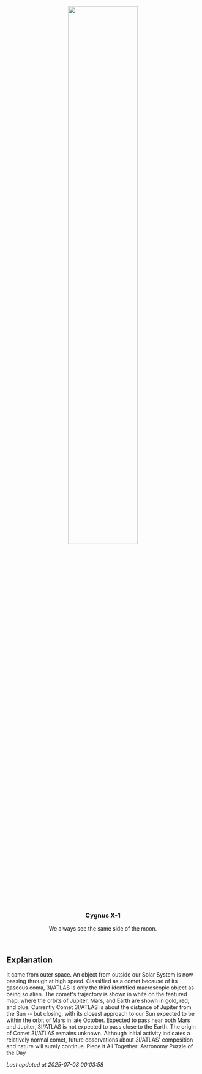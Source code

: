 <p align='center'>
    <img src='https://apod.nasa.gov/apod/image/2507/Interstellar3I_nasa_1080.jpg' width='60%' />
    <h3 align="center">Cygnus X-1</h3>
    <p align="center">We always see the same side of the moon.</p>
</p>
<br/>

Explanation
--
It came from outer space.  An object from outside our Solar System is now passing through at high speed. Classified as a comet because of its gaseous coma, 3I/ATLAS is only the third identified macroscopic object as being so alien. The comet's trajectory is shown in white on the featured map, where the orbits of Jupiter, Mars, and Earth are shown in gold, red, and blue. Currently Comet 3I/ATLAS is about the distance of Jupiter from the Sun -- but closing, with its closest approach to our Sun expected to be within the orbit of Mars in late October. Expected to pass near both Mars and Jupiter, 3I/ATLAS is not expected to pass close to the Earth.  The origin of Comet 3I/ATLAS remains unknown. Although initial activity indicates a relatively normal comet, future observations about 3I/ATLAS' composition and nature will surely continue.   Piece it All Together: Astronomy Puzzle of the Day


*Last updated at 2025-07-08 00:03:58*
